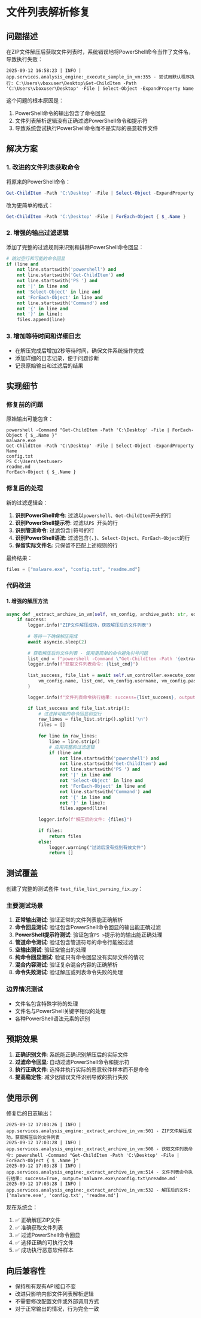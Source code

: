 # 文件列表解析修复

## 问题描述

在ZIP文件解压后获取文件列表时，系统错误地将PowerShell命令当作了文件名，导致执行失败：

```
2025-09-12 16:58:23 | INFO | app.services.analysis_engine:_execute_sample_in_vm:355 - 尝试用默认程序执行: C:\Users\vboxuser\Desktop\Get-ChildItem -Path 'C:\Users\vboxuser\Desktop' -File | Select-Object -ExpandProperty Name
```

这个问题的根本原因是：
1. PowerShell命令的输出包含了命令回显
2. 文件列表解析逻辑没有正确过滤PowerShell命令和提示符
3. 导致系统尝试执行PowerShell命令而不是实际的恶意软件文件

## 解决方案

### 1. 改进的文件列表获取命令

将原来的PowerShell命令：
```powershell
Get-ChildItem -Path 'C:\Desktop' -File | Select-Object -ExpandProperty Name
```

改为更简单的格式：
```powershell
Get-ChildItem -Path 'C:\Desktop' -File | ForEach-Object { $_.Name }
```

### 2. 增强的输出过滤逻辑

添加了完整的过滤规则来识别和排除PowerShell命令回显：

```python
# 跳过空行和可能的命令回显
if (line and 
    not line.startswith('powershell') and 
    not line.startswith('Get-ChildItem') and
    not line.startswith('PS ') and
    not '|' in line and
    not 'Select-Object' in line and
    not 'ForEach-Object' in line and
    not line.startswith('Command') and
    not '{' in line and
    not '}' in line):
    files.append(line)
```

### 3. 增加等待时间和详细日志

- 在解压完成后增加2秒等待时间，确保文件系统操作完成
- 添加详细的日志记录，便于问题诊断
- 记录原始输出和过滤后的结果

## 实现细节

### 修复前的问题

原始输出可能包含：
```
powershell -Command "Get-ChildItem -Path 'C:\Desktop' -File | ForEach-Object { $_.Name }"
malware.exe
Get-ChildItem -Path 'C:\Desktop' -File | Select-Object -ExpandProperty Name
config.txt
PS C:\Users\testuser> 
readme.md
ForEach-Object { $_.Name }
```

### 修复后的处理

新的过滤逻辑会：
1. **识别PowerShell命令**: 过滤以`powershell`、`Get-ChildItem`开头的行
2. **识别PowerShell提示符**: 过滤以`PS `开头的行
3. **识别管道命令**: 过滤包含`|`符号的行
4. **识别PowerShell语法**: 过滤包含`{`、`}`、`Select-Object`、`ForEach-Object`的行
5. **保留实际文件名**: 只保留不匹配上述规则的行

最终结果：
```python
files = ["malware.exe", "config.txt", "readme.md"]
```

### 代码改进

#### 1. 增强的解压方法

```python
async def _extract_archive_in_vm(self, vm_config, archive_path: str, extract_to: str) -> list:
    if success:
        logger.info("ZIP文件解压成功，获取解压后的文件列表")
        
        # 等待一下确保解压完成
        await asyncio.sleep(2)
        
        # 获取解压后的文件列表 - 使用更简单的命令避免引号问题
        list_cmd = f"powershell -Command \"Get-ChildItem -Path '{extract_to}' -File | ForEach-Object {{ $_.Name }}\""
        logger.info(f"获取文件列表命令: {list_cmd}")
        
        list_success, file_list = await self.vm_controller.execute_command_in_vm(
            vm_config.name, list_cmd, vm_config.username, vm_config.password, timeout=30
        )

        logger.info(f"文件列表命令执行结果: success={list_success}, output='{file_list}'")

        if list_success and file_list.strip():
            # 过滤掉可能的命令回显和空行
            raw_lines = file_list.strip().split('\n')
            files = []
            
            for line in raw_lines:
                line = line.strip()
                # 应用完整的过滤逻辑
                if (line and 
                    not line.startswith('powershell') and 
                    not line.startswith('Get-ChildItem') and
                    not line.startswith('PS ') and
                    not '|' in line and
                    not 'Select-Object' in line and
                    not 'ForEach-Object' in line and
                    not line.startswith('Command') and
                    not '{' in line and
                    not '}' in line):
                    files.append(line)
            
            logger.info(f"解压后的文件: {files}")
            
            if files:
                return files
            else:
                logger.warning("过滤后没有找到有效文件")
                return []
```

## 测试覆盖

创建了完整的测试套件 `test_file_list_parsing_fix.py`：

### 主要测试场景

1. **正常输出测试**: 验证正常的文件列表能正确解析
2. **命令回显测试**: 验证包含PowerShell命令回显的输出能正确过滤
3. **PowerShell提示符测试**: 验证包含`PS >`提示符的输出能正确处理
4. **管道命令测试**: 验证包含管道符号的命令行能被过滤
5. **空输出测试**: 验证空输出的处理
6. **纯命令回显测试**: 验证只有命令回显没有实际文件的情况
7. **混合内容测试**: 验证复杂混合内容的正确解析
8. **命令失败测试**: 验证解压或列表命令失败的处理

### 边界情况测试

- 文件名包含特殊字符的处理
- 文件名与PowerShell关键字相似的处理
- 各种PowerShell语法元素的识别

## 预期效果

1. **正确识别文件**: 系统能正确识别解压后的实际文件
2. **过滤命令回显**: 自动过滤PowerShell命令和提示符
3. **执行正确文件**: 选择并执行实际的恶意软件样本而不是命令
4. **提高稳定性**: 减少因错误文件识别导致的执行失败

## 使用示例

修复后的日志输出：

```
2025-09-12 17:03:26 | INFO | app.services.analysis_engine:_extract_archive_in_vm:501 - ZIP文件解压成功，获取解压后的文件列表
2025-09-12 17:03:28 | INFO | app.services.analysis_engine:_extract_archive_in_vm:508 - 获取文件列表命令: powershell -Command "Get-ChildItem -Path 'C:\Desktop' -File | ForEach-Object { $_.Name }"
2025-09-12 17:03:28 | INFO | app.services.analysis_engine:_extract_archive_in_vm:514 - 文件列表命令执行结果: success=True, output='malware.exe\nconfig.txt\nreadme.md'
2025-09-12 17:03:28 | INFO | app.services.analysis_engine:_extract_archive_in_vm:532 - 解压后的文件: ['malware.exe', 'config.txt', 'readme.md']
```

现在系统会：
1. ✅ 正确解压ZIP文件
2. ✅ 准确获取文件列表
3. ✅ 过滤PowerShell命令回显
4. ✅ 选择正确的可执行文件
5. ✅ 成功执行恶意软件样本

## 向后兼容性

- 保持所有现有API接口不变
- 改进只影响内部文件列表解析逻辑
- 不需要修改配置文件或外部调用方式
- 对于正常输出的情况，行为完全一致
